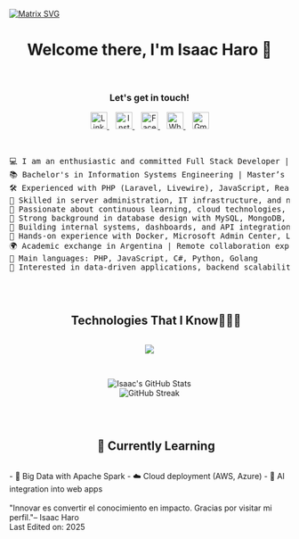   [![Matrix SVG](https://raw.githubusercontent.com/rodrigograca31/rodrigograca31/master/matrix.svg)](https://www.youtube.com/watch?v=SDkAGkd4NLc) 
<p>
  <h1 align="center"><b>Welcome there, I'm Isaac Haro 👋</b></h1>
</p>
<br>
<div align="center">
  <h3><b>Let's get in touch! </b></h3>
  </div>
<p align="center">
  <a href="https://www.linkedin.com/in/isaac-haro/" target="_blank">
    <img src="https://img.icons8.com/color/48/linkedin.png" width="30px" alt="LinkedIn" />
  </a> &nbsp;&nbsp;

  <a href="https://www.instagram.com/isaac.h001/" target="_blank">
    <img src="https://img.icons8.com/color/48/instagram-new--v1.png" width="30px" alt="Instagram" />
  </a> &nbsp;&nbsp;

  <a href="https://www.facebook.com/isaac.haro3" target="_blank">
    <img src="https://img.icons8.com/color/48/facebook.png" width="30px" alt="Facebook" />
  </a> &nbsp;&nbsp;

  <a href="https://wa.me/593988055517" target="_blank">
    <img src="https://img.icons8.com/color/48/whatsapp.png" width="30px" alt="WhatsApp" />
  </a> &nbsp;&nbsp;

  <a href="mailto:zackharo1@gmail.com" target="_blank">
    <img src="https://img.icons8.com/color/48/gmail-new.png" width="30px" alt="Gmail" />
  </a>
</p>
<br>
<pre>
💻 I am an enthusiastic and committed Full Stack Developer | Focused on clean, scalable solutions
📚 Bachelor's in Information Systems Engineering | Master’s in Big Data (in progress)
🛠️ Experienced with PHP (Laravel, Livewire), JavaScript, React, and Angular
📡 Skilled in server administration, IT infrastructure, and network management
🧠 Passionate about continuous learning, cloud technologies, and agile methodologies (SCRUM certified)
🧩 Strong background in database design with MySQL, MongoDB, and Firebase
🔧 Building internal systems, dashboards, and API integrations
🧱 Hands-on experience with Docker, Microsoft Admin Center, Linux & Windows
🌍 Academic exchange in Argentina | Remote collaboration experience
🌟 Main languages: PHP, JavaScript, C#, Python, Golang
🎯 Interested in data-driven applications, backend scalability, and intelligent systems
</pre>
<br>
<!--h1 without bottom border-->
<div id="user-content-toc">
  <ul align="center">
    <summary><h2 style="display: inline-block">Technologies That I Know👨🏻‍💻</h2></summary>
  </ul>
</div>
<!-- Tech stack icons based on Isaac Haro's skills -->
<p align="center">
  <a href="https://skillicons.dev">
    <img src="https://skillicons.dev/icons?i=php,laravel,js,react,angular,python,java,cpp,cs,go,html,css,tailwind,bootstrap,mysql,mongodb,firebase,git,github,docker,linux,windows,vscode,figma,postman&perline=10" />
  </a>
</p>
<br>
<p align="center">
  <img src="https://github-readme-stats.vercel.app/api?username=ieharo1&show_icons=true&theme=tokyonight" alt="Isaac's GitHub Stats"/>
  <br>
  <img src="https://github-readme-streak-stats.herokuapp.com?user=ieharo1&theme=tokyonight" alt="GitHub Streak"/>
</p>
<br>
<div id="user-content-toc">
  <ul align="center">
    <summary><h2 style="display: inline-block">🌱 Currently Learning</h2></summary>
  </ul>
</div>
- 📘 Big Data with Apache Spark
- ☁️ Cloud deployment (AWS, Azure)
- 🧠 AI integration into web apps
<br>
<br>
"Innovar es convertir el conocimiento en impacto. Gracias por visitar mi perfil."– Isaac Haro
<br>
Last Edited on: 2025
